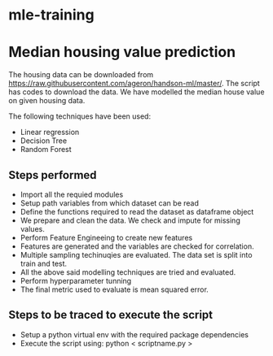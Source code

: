 # mle-training
# Median housing value prediction

The housing data can be downloaded from https://raw.githubusercontent.com/ageron/handson-ml/master/. The script has codes to download the data. We have modelled the median house value on given housing data. 

The following techniques have been used: 

 - Linear regression
 - Decision Tree
 - Random Forest

## Steps performed
 - Import all the requied modules
 - Setup path variables from which dataset can be read
 - Define the functions required to read the dataset as dataframe object
 - We prepare and clean the data. We check and impute for missing values.
 - Perform Feature Engineeing to create new features
 - Features are generated and the variables are checked for correlation.
 - Multiple sampling techinuqies are evaluated. The data set is split into train and test.
 - All the above said modelling techniques are tried and evaluated. 
 - Perform hyperparameter tunning
 - The final metric used to evaluate is mean squared error.

## Steps to be traced to execute the script
 - Setup a python virtual env with the required package dependencies
 - Execute the script using: python < scriptname.py >

